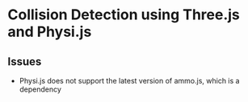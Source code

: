 # Collision Detection using Three.js and Physi.js

## Issues

- Physi.js does not support the latest version of ammo.js, which is a dependency
